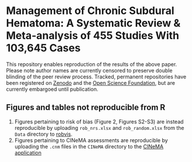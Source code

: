 # Management of Chronic Subdural Hematoma: A Systematic Review & Meta-analysis of 455 Studies With 103,645 Cases

This repository enables reproduction of the results of the above paper. Please note author names are currently censored to preserve double blinding of the peer review process. Tracked, permanent repositories have been registered on [Zenodo](http://www.zenodo.org/record/6594965) and the [Open Science Foundation](https://osf.io/qrbe4/), but are currently embargoed until publication. <br/>

## Figures and tables not reproducible from R
1. Figures pertaining to risk of bias (Figure 2, Figures S2-S3) are instead reproducible by uploading `rob_nrs.xlsx` and `rob_random.xlsx` from the `Data` directory to [robvis](https://mcguinlu.shinyapps.io/robvis/).
2. Figures pertaining to CINeMA assessments are reproducible by uploading the `.cnm` files in the `CINeMA` directory to the [CINeMA application](https://cinema.ispm.unibe.ch/)
